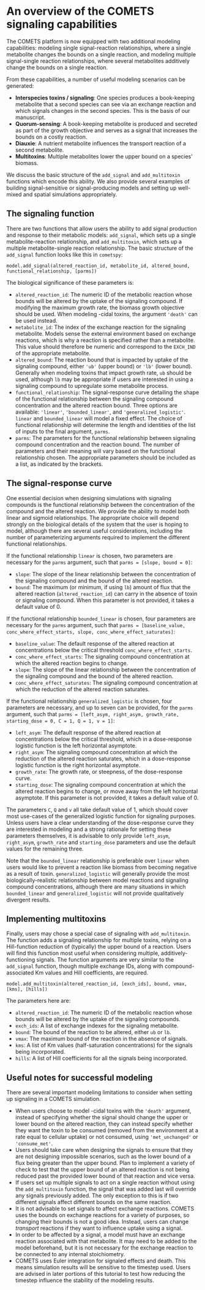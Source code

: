 # An overview of the COMETS signaling capabilities

The COMETS platform is now equipped with two additional modeling capabilities: modeling single signal-reaction relationships, where a single metabolite changes the bounds on a single reaction, and modeling multiple signal-single reaction relationships, where several metabolites additively change the bounds on a single reaction. 

From these capabilities, a number of useful modeling scenarios can be generated:

* **Interspecies toxins / signaling**: One species produces a book-keeping metabolite that a second species can see via an exchange reaction and which signals changes in the second species. This is the basis of our manuscript.
* **Quorum-sensing**: A book-keeping metabolite is produced and secreted as part of the growth objective and serves as a signal that increases the bounds on a costly reaction.
* **Diauxie**: A nutrient metabolite influences the transport reaction of a second metabolite.
* **Multitoxins**: Multiple metabolites lower the upper bound on a species' biomass.

We discuss the basic structure of the `add_signal` and `add_multitoxin` functions which encode this ability. We also provide several examples of building signal-sensitive or signal-producing models and setting up well-mixed and spatial simulations appropriately. 

## The signaling function

There are two functions that allow users the ability to add signal production and response to their metabolic models: `add_signal`, which sets up a single metabolite-reaction relationship, and `add_multitoxin`, which sets up a multiple metabolite-single reaction relationship. The basic structure of the `add_signal` function looks like this in `cometspy`:

    model.add_signal(altered_reaction_id, metabolite_id, altered_bound, functional_relationship, [parms])

The biological significance of these parameters is:

* `altered_reaction_id`: The numeric ID of the metabolic reaction whose bounds will be altered by the uptake of the signaling compound. If modifying the maximum growth rate, the biomass growth objective should be used. When modeling -cidal toxins, the argument `'death'` can be used instead.
* `metabolite_id`: The index of the exchange reaction for the signaling metabolite. Models sense the external environment based on exchange reactions, which is why a reaction is specified rather than a metabolite. This value should therefore be numeric and correspond to the `EXCH_IND` of the appropriate metabolite.
* `altered_bound`: The reaction bound that is impacted by uptake of the signaling compound, either `'ub'` (upper bound) or `'lb'` (lower bound). Generally when modeling toxins that impact growth rate, `ub` should be used, although `lb` may be appropriate if users are interested in using a signaling compound to upregulate some metabolite process.
* `functional_relationship`: The signal-response curve detailing the shape of the functional relationship between the signaling compound concentration and the altered reaction bound. Three options are available: `'linear'`, `'bounded_linear'`, and `'generalized_logistic'`. `linear` and `bounded_linear` will model a fixed effect. The choice of functional relationship will determine the length and identities of the list of inputs to the final argument, `parms`.
* `parms`: The parameters for the functional relationship between signaling compound concentration and the reaction bound. The number of parameters and their meaning will vary based on the functional relationship chosen. The appropriate parameters should be included as a list, as indicated by the brackets.

## The signal-response curve

One essential decision when designing simulations with signaling compounds is the functional relationship between the concentration of the compound and the altered reaction. We provide the ability to model both linear and sigmoid relationships. The appropriate choice will depend strongly on the biological details of the system that the user is hoping to model, although there are several useful considerations, including the number of parameterizing arguments required to implement the different functional relationships.

If the functional relationship `linear` is chosen, two parameters are necessary for the `parms` argument, such that `parms = [slope, bound = 0]`:

* `slope`: The slope of the linear relationship between the concentration of the signaling compound and the bound of the altered reaction.
* `bound`: The maximum (or minimum, if using `lb`) amount of flux that the altered reaction (`altered_reaction_id`) can carry in the absence of toxin or signaling compound. When this parameter is not provided, it takes a default value of 0. 

If the functional relationship `bounded_linear` is chosen, four parameters are necessary for the `parms` argument, such that `parms = [baseline_value, conc_where_effect_starts, slope, conc_where_effect_saturates]`:

* `baseline_value`: The default response of the altered reaction at concentrations below the critical threshold `conc_where_effect_starts`. 
* `conc_where_effect_starts`: The signaling compound concentration at which the altered reaction begins to change. 
* `slope`: The slope of the linear relationship between the concentration of the signaling compound and the bound of the altered reaction. 
* `conc_where_effect_saturates`: The signaling compound concentration at which the reduction of the altered reaction saturates. 

If the functional relationship `generalized_logistic` is chosen, four parameters are necessary, and up to seven can be provided, for the `parms` argument, such that `parms = [left_asym, right_asym, growth_rate, starting_dose = 0, C = 1, Q = 1, v = 1]`:

* `left_asym`: The default response of the altered reaction at concentrations below the critical threshold, which in a dose-response logistic function is the left horizontal asymptote.
* `right_asym`: The signaling compound concentration at which the reduction of the altered reaction saturates, which in a dose-response logistic function is the right horizontal asymptote.
* `growth_rate`: The growth rate, or steepness, of the dose-response curve. 
* `starting_dose`: The signaling compound concentration at which the altered reaction begins to change, or move away from the left horizontal asymptote. If this parameter is not provided, it takes a default value of 0.

The parameters `C`, `Q` and `v` all take default value of 1, which should cover most use-cases of the generalized logistic function for signaling purposes. Unless users have a clear understanding of the dose-response curve they are interested in modeling and a strong rationale for setting these parameters themselves, it is advisable to only provide `left_asym`, `right_asym`, `growth_rate` and `starting_dose` parameters and use the default values for the remaining three. 

Note that the `bounded_linear` relationship is preferable over `linear` when users would like to prevent a reaction like biomass from becoming negative as a result of toxin. `generalized_logistic` will generally provide the most biologically-realistic relationship between model reactions and signaling compound concentrations, although there are many situations in which `bounded_linear` and `generalized_logistic` will not provide qualitatively divergent results. 

## Implementing multitoxins

Finally, users may chose a special case of signaling with `add_multitoxin`. The function adds a signaling relationship for multiple toxins, relying on a Hill-function reduction of (typically) the upper bound of a reaction. Users will find this function most useful when considering multiple, additively-functioning signals. The function arguments are very similar to the `add_signal` function, though multiple exchange IDs, along with compound-associated Km values and Hill coefficients, are required. 

    model.add_multitoxin(altered_reaction_id, [exch_ids], bound, vmax, [kms], [hills])

The parameters here are:

* `altered_reaction_id`: The numeric ID of the metabolic reaction whose bounds will be altered by the uptake of the signaling compounds.
* `exch_ids`: A list of exchange indexes for the signaling metabolite. 
* `bound`: The bound of the reaction to be altered, either `ub` or `lb`.
* `vmax`: The maximum bound of the reaction in the absence of signals.
* `kms`: A list of Km values (half-saturation concentrations) for the signals being incorporated.
* `hills`: A list of Hill coefficients for all the signals being incorporated.

## Useful notes for successful modeling

There are several important modeling limitations to consider when setting up signaling in a COMETS simulation.

* When users choose to model -cidal toxins with the `'death'` argument, instead of specifying whether the signal should change the upper or lower bound on the altered reaction, they can instead specify whether they want the toxin to be consumed (removed from the environment at a rate equal to cellular uptake) or not consumed, using `'met_unchanged'` or `'consume_met'`. 
* Users should take care when designing the signals to ensure that they are not designing impossible scenarios, such as the lower bound of a flux being greater than the upper bound. Plan to implement a variety of check to test that the upper bound of an altered reaction is not being reduced past the provided lower bound of that reaction and vice versa.  
* If users set up multiple signals to act on a single reaction without using the `add_multitoxin` function, the signal that was added last will override any signals previously added. The only exception to this is if two different signals affect different bounds on the same reaction.
* It is not advisable to set signals to affect exchange reactions. COMETS uses the bounds on exchange reactions for a variety of purposes, so changing their bounds is not a good idea. Instead, users can change *transport* reactions if they want to influence uptake using a signal.
* In order to be affected by a signal, a model must have an exchange reaction associated with that metabolite. It may need to be added to the model beforehand, but it is not necessary for the exchange reaction to be connected to any internal stoichiometry.
* COMETS uses Euler integration for signaled effects and death. This means simulation results will be sensitive to the timestep used. Users are advised in later portions of this tutorial to test how reducing the timestep influence the stability of the modeling results.